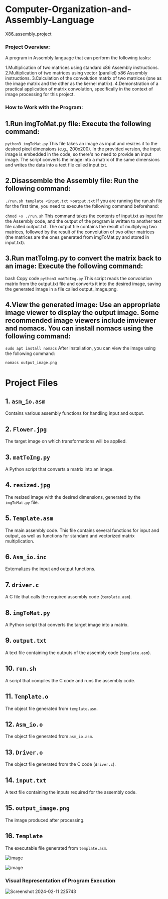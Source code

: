 # Computer-Organization-and-Assembly-Language
X86_assembly_project

### Project Overview:
A program in Assembly language that can perform the following tasks:

1.Multiplication of two matrices using standard x86 Assembly instructions.
2.Multiplication of two matrices using vector (parallel) x86 Assembly instructions.
3.Calculation of the convolution matrix of two matrices (one as the image matrix and the other as the kernel matrix).
4.Demonstration of a practical application of matrix convolution, specifically in the context of image processing for this project.


### How to Work with the Program:
## 1.Run imgToMat.py file: Execute the following command:


```python3 imgToMat.py```
This file takes an image as input and resizes it to the desired pixel dimensions (e.g., 200x200). In the provided version, the input image is embedded in the code, so there's no need to provide an input image. The script converts the image into a matrix of the same dimensions and writes the data into a text file called input.txt.

## 2.Disassemble the Assembly file: Run the following command:


```./run.sh template <input.txt >output.txt```
If you are running the run.sh file for the first time, you need to execute the following command beforehand:


```chmod +x ./run.sh```
This command takes the contents of input.txt as input for the Assembly code, and the output of the program is written to another text file called output.txt. The output file contains the result of multiplying two matrices, followed by the result of the convolution of two other matrices (the matrices are the ones generated from imgToMat.py and stored in input.txt).

## 3.Run matToImg.py to convert the matrix back to an image: Execute the following command:

bash
Copy code
```python3 matToImg.py```
This script reads the convolution matrix from the output.txt file and converts it into the desired image, saving the generated image in a file called output_image.png.

## 4.View the generated image: Use an appropriate image viewer to display the output image. Some recommended image viewers include imviewer and nomacs. You can install nomacs using the following command:

```sudo apt install nomacs```
After installation, you can view the image using the following command:


```nomacs output_image.png```


# Project Files

## 1. `asm_io.asm`
Contains various assembly functions for handling input and output.

## 2. `Flower.jpg`
The target image on which transformations will be applied.

## 3. `matToImg.py`
A Python script that converts a matrix into an image.

## 4. `resized.jpg`
The resized image with the desired dimensions, generated by the `imgToMat.py` file.

## 5. `Template.asm`
The main assembly code. This file contains several functions for input and output, as well as functions for standard and vectorized matrix multiplication.

## 6. `Asm_io.inc`
Externalizes the input and output functions.

## 7. `driver.c`
A C file that calls the required assembly code (`template.asm`).

## 8. `imgToMat.py`
A Python script that converts the target image into a matrix.

## 9. `output.txt`
A text file containing the outputs of the assembly code (`template.asm`).

## 10. `run.sh`
A script that compiles the C code and runs the assembly code.

## 11. `Template.o`
The object file generated from `template.asm`.

## 12. `Asm_io.o`
The object file generated from `asm_io.asm`.

## 13. `Driver.o`
The object file generated from the C code (`driver.c`).

## 14. `input.txt`
A text file containing the inputs required for the assembly code.

## 15. `output_image.png`
The image produced after processing.

## 16. `Template`
The executable file generated from `template.asm`.

![image](https://github.com/user-attachments/assets/fbf355ef-0f6d-4bf1-a355-1221183c4493)

![image](https://github.com/user-attachments/assets/fbd129ee-78f7-4558-8971-e2c0117c97ee)

### Visual Representation of Program Execution

![Screenshot 2024-02-11 225743](https://github.com/user-attachments/assets/860dab20-ffb5-457b-b08d-9788994f3ad4)

